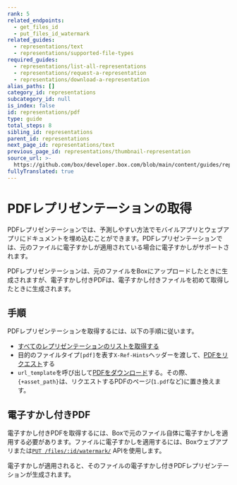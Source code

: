 ```yaml
---
rank: 5
related_endpoints:
  - get_files_id
  - put_files_id_watermark
related_guides:
  - representations/text
  - representations/supported-file-types
required_guides:
  - representations/list-all-representations
  - representations/request-a-representation
  - representations/download-a-representation
alias_paths: []
category_id: representations
subcategory_id: null
is_index: false
id: representations/pdf
type: guide
total_steps: 8
sibling_id: representations
parent_id: representations
next_page_id: representations/text
previous_page_id: representations/thumbnail-representation
source_url: >-
  https://github.com/box/developer.box.com/blob/main/content/guides/representations/pdf.md
fullyTranslated: true
---
```

# PDFレプリゼンテーションの取得

PDFレプリゼンテーションでは、予測しやすい方法でモバイルアプリとウェブアプリにドキュメントを埋め込むことができます。PDFレプリゼンテーションでは、元のファイルに電子すかしが適用されている場合に電子すかしがサポートされます。

PDFレプリゼンテーションは、元のファイルをBoxにアップロードしたときに生成されますが、電子すかし付きPDFは、電子すかし付きファイルを初めて取得したときに生成されます。

## 手順

PDFレプリゼンテーションを取得するには、以下の手順に従います。

* [すべてのレプリゼンテーションのリストを取得する](guide://representations/list-all-representations)
* 目的のファイルタイプ`[pdf]`を表す`X-Ref-Hints`ヘッダーを渡して、[PDFをリクエスト](guide://representations/request-a-representation)する
* `url_template`を呼び出して[PDFをダウンロード](guide://representations/download-a-representation)する。その際、`{+asset_path}`は、リクエストするPDFのページ(`1.pdf`など)に置き換えます。

## 電子すかし付きPDF

電子すかし付きPDFを取得するには、Boxで元のファイル自体に電子すかしを適用する必要があります。ファイルに電子すかしを適用するには、Boxウェブアプリまたは[`PUT /files/:id/watermark/`][put_files_id_watermark] APIを使用します。

電子すかしが適用されると、そのファイルの電子すかし付きPDFレプリゼンテーションが生成されます。

[put_files_id_watermark]: endpoint://put-files-id-watermark
